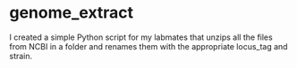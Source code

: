 # genome_extract
I created a simple Python script for my labmates that unzips all the files from NCBI in a folder and renames them with the appropriate locus_tag and strain.
